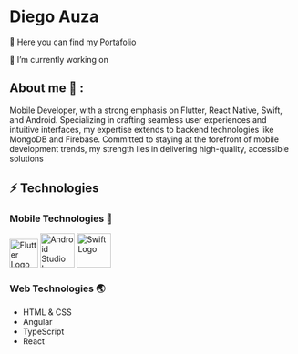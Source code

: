 
# Diego Auza 

  📑 Here you can find my [Portafolio](https://www.linkedin.com/in/diego-auza-a64b1b253/)
  
  🔭 I’m currently working on 

## About me 🚀 : 
Mobile Developer, with a strong emphasis on Flutter, React Native, Swift, and Android. Specializing in crafting seamless user experiences and intuitive interfaces, my expertise extends to backend technologies like MongoDB and Firebase. Committed to staying at the forefront of mobile development trends, my strength lies in delivering high-quality, accessible solutions

## ⚡️ Technologies 

### Mobile Technologies 📱
<img src="https://github.com/DiegoAuzaDev/DiegoAuzaDev/assets/156953439/3e384727-2bdc-46a5-ad5d-e8eca3b01ef9)" alt="Flutter Logo" width="50"/>

<img src="https://github.com/DiegoAuzaDev/DiegoAuzaDev/assets/156953439/8a474f30-282b-4145-8411-e95cb8117ffe" alt="Android Studio Logo" width="60"/>

<img src="https://github.com/DiegoAuzaDev/DiegoAuzaDev/assets/156953439/0090251d-9f6a-41a8-b8e5-2a9f31f98414" alt="Swift Logo" width="60"/>



### Web Technologies 🌏 

- HTML & CSS
- Angular
- TypeScript
- React

<!--
**DiegoAuzaDev/DiegoAuzaDev** is a ✨ _special_ ✨ repository![Xcode_14_icon](https://github.com/DiegoAuzaDev/DiegoAuzaDev/assets/156953439/378ce281-5a19-4f41-b63f-514130feafb5)
 because its `README.md` (this file) appears on your GitHub profile.

Here are some ideas to ![androdi](https://github.com/DiegoAuzaDev/DiegoAuzaDev/assets/156953439/a007990a-5c43-4d19-a769-fc9063adcf20)
get you started:

- 🔭 I’m currently working on ...
- 🌱 I’m currently learning ...
- 👯 I’m looking to collaborate on ...
- 🤔 I’m looking for help with ...
- 💬 Ask me about ...
- 📫 How to reach me: ...
- 😄 Pronouns: ...
- ⚡ Fun fact: ...
-->
